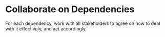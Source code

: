 # Collaborate on Dependencies

<summary>
For each dependency, work with all stakeholders to agree on how to deal with it effectively, and act accordingly.
</summary>
